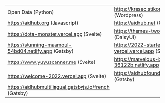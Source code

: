 |  |  |
| ------------- | ------------- |
| Open Data (Python)  | https://kresec.stikom-bali.ac.id (Wordpress) |
| https://aidhub.org (Javascript)  | https://aidhub.net (Gatsby)  |
| https://dota-monster.vercel.app (Svelte)  | https://themes-two.vercel.app (DaisyUI)  |
| https://stunning-maamoul-54bd04.netlify.app (Gatsby)  | https://2022-starter-vercel.vercel.app (Svelte)  |
| https://www.yuyuscanner.me (Svelte)  | https://marvelous-bubblegum-36122b.netlify.app (Svelte)  |
| https://welcome-2022.vercel.app (Svelte) | https://aidhubfoundation.gatsbyjs.io (Gatsby) |
| https://aidhubmultilingual.gatsbyjs.io/french (Gatsby) |  |
